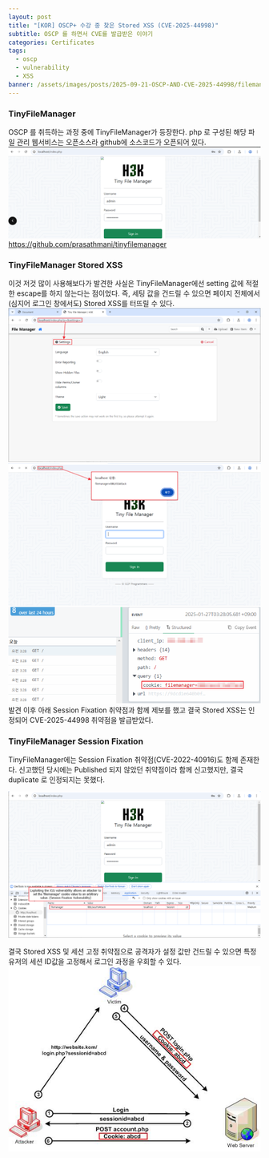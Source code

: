```yaml
---
layout: post
title: "[KOR] OSCP+ 수강 중 찾은 Stored XSS (CVE-2025-44998)"
subtitle: OSCP 를 하면서 CVE를 발급받은 이야기
categories: Certificates
tags:
  - oscp
  - vulnerability
  - XSS
banner: /assets/images/posts/2025-09-21-OSCP-AND-CVE-2025-44998/filemanager-3.png
---
```

### TinyFileManager

OSCP 를 취득하는 과정 중에 TinyFileManager가 등장한다. php 로 구성된 해당 파일 관리 웹서비스는 오픈소스라 github에 소스코드가 오픈되어 있다.
![](/assets/images/posts/2025-09-21-OSCP-AND-CVE-2025-44998/filemanager-1.png)
https://github.com/prasathmani/tinyfilemanager


### TinyFileManager Stored XSS 

이것 저것 많이 사용해보다가 발견한 사실은 TinyFileManager에선 setting 값에 적절한 escape를 하지 않는다는 점이었다. 즉, 세팅 값을 건드릴 수 있으면 페이지 전체에서 (심지어 로그인 창에서도) Stored XSS를 터뜨릴 수 있다.
![](/assets/images/posts/2025-09-21-OSCP-AND-CVE-2025-44998/filemanager-2.png)
![](/assets/images/posts/2025-09-21-OSCP-AND-CVE-2025-44998/filemanager-3.png)
![](/assets/images/posts/2025-09-21-OSCP-AND-CVE-2025-44998/filemanager-5.png)
발견 이후 아래 Session Fixation 취약점과 함께 제보를 했고 결국 Stored XSS는 인정되어 CVE-2025-44998 취약점을 발급받았다.

### TinyFileManager Session Fixation

TinyFileManager에는 Session Fixation 취약점(CVE-2022-40916)도 함께 존재한다. 신고했던 당시에는 Published 되지 않았던 취약점이라 함께 신고했지만, 결국 duplicate 로 인정되지는 못했다.

![](/assets/images/posts/2025-09-21-OSCP-AND-CVE-2025-44998/filemanager-4.png)

결국 Stored XSS 및 세션 고정 취약점으로 공격자가 설정 값만 건드릴 수 있으면 특정 유저의 세션 ID값을 고정해서 로그인 과정을 우회할 수 있다.
![](/assets/images/posts/2025-09-21-OSCP-AND-CVE-2025-44998/filemanager-6.png)

